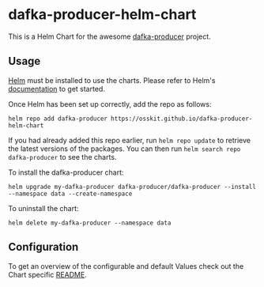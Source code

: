 # dafka-producer-helm-chart

This is a Helm Chart for the awesome [dafka-producer](https://github.com/osskit/dafka-producer) project.

## Usage

[Helm](https://helm.sh) must be installed to use the charts. Please refer to
Helm's [documentation](https://helm.sh/docs) to get started.

Once Helm has been set up correctly, add the repo as follows:

    helm repo add dafka-producer https://osskit.github.io/dafka-producer-helm-chart

If you had already added this repo earlier, run `helm repo update` to retrieve
the latest versions of the packages. You can then run `helm search repo dafka-producer` to see the charts.

To install the dafka-producer chart:

    helm upgrade my-dafka-producer dafka-producer/dafka-producer --install --namespace data --create-namespace

To uninstall the chart:

    helm delete my-dafka-producer --namespace data

## Configuration

To get an overview of the configurable and default Values check out the Chart specific [README](./charts/dafka-producer/README.md).
